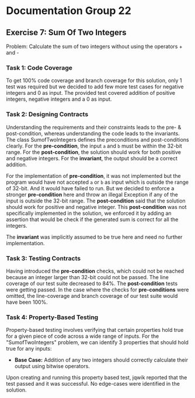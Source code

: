 # Documentation Group 22

## Exercise 7: Sum Of Two Integers
Problem: Calculate the sum of two integers without using the operators + and -

### Task 1: Code Coverage
To get 100% code coverage and branch coverage for this solution, only 1 test was required but we decided to add few more test
cases for negative integers and 0 as input. The provided test covered addition of positive integers, negative integers and a 0 as input.

### Task 2: Designing Contracts
Understanding the requirements and their constraints leads to the pre- & post-condition, whereas understanding the code leads to the invariants.
The class SumofTwoIntegers defines the preconditions and post-conditions clearly.
For the **pre-condition**, the input `a` and `b` must be within the 32-bit range.
For the **post-condition**, the solution should work for both positive and negative integers.
For the **invariant**, the output should be a correct addition.

For the implementation of **pre-condition**, it was not implemented but the program would have not accepted `a` or `b` as input which is 
outside the range of 32-bit. And it would have failed to run. But we decided to enforce a stronger **pre-condition** here and throw an illegal Exception 
if any of the input is outside the 32-bit range.
The **post-condition** said that the solution should work for positive and negative integer. This **post-condition** was not specifically implemented in the solution, 
we enforced it by adding an assertion that would be check if the generated sum is correct for all the integers.

The **invariant** was implicitly assumed to be true here and need no further implementation.


### Task 3: Testing Contracts
Having introduced the **pre-condition** checks, which could not be reached because an integer larger than 32-bit could not be passed. 
The line coverage of our test suite decreased to 84%.
The **post-condition** tests were getting passed. In the case where the checks for **pre-conditions** were omitted, the line-coverage 
and branch coverage of our test suite would have been 100%.

### Task 4: Property-Based Testing
Property-based testing involves verifying that certain properties hold true for a given piece of code across a
wide range of inputs. For the "SumofTwoIntegers" problem, we can identify 3 properties that should
hold true for any inputs:

- **Base Case:** Addition of any two integers should correctly calculate their output using bitwise operators.


Upon creating and running this property based test, jqwik reported that the test passed and it was successful. No edge-cases were identified in the solution.
